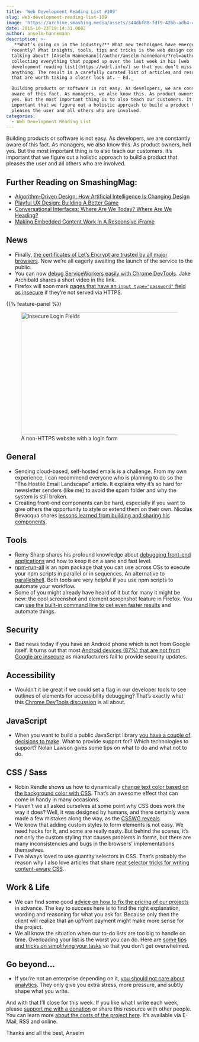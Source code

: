 ```yaml
---
title: 'Web Development Reading List #109'
slug: web-development-reading-list-109
image: 'https://archive.smashing.media/assets/344dbf88-fdf9-42bb-adb4-46f01eedd629/452c6f5b-9138-4b91-be78-bb222a134bf1/http-login.png'
date: 2015-10-23T19:14:31.000Z
author: anselm-hannemann
description: >-
  _**What’s going on in the industry?** What new techniques have emerged
  recently? What insights, tools, tips and tricks is the web design community
  talking about? [Anselm Hannemann](/author/anselm-hannemann/?rel=author) is
  collecting everything that popped up over the last week in his [web
  development reading list](https://wdrl.info/) so that you don’t miss out on
  anything. The result is a carefully curated list of articles and resources
  that are worth taking a closer look at. — Ed._

  Building products or software is not easy. As developers, we are constantly
  aware of this fact. As managers, we also know this. As product owners, hell
  yes. But the most important thing is to also teach our customers. It’s
  important that we figure out a holistic approach to build a product that
  pleases the user and all others who are involved.
categories:
  - Web Development Reading List
---
```

Building products or software is not easy. As developers, we are constantly aware of this fact. As managers, we also know this. As product owners, hell yes. But the most important thing is to also teach our customers. It’s important that we figure out a holistic approach to build a product that pleases the user and all others who are involved.</p>

## <span class="rh">Further Reading</span> on SmashingMag:

*   [Algorithm-Driven Design: How Artificial Intelligence Is Changing Design](https://www.smashingmagazine.com/2017/01/algorithm-driven-design-how-artificial-intelligence-changing-design/)
*   [Playful UX Design: Building A Better Game](https://www.smashingmagazine.com/2012/07/playful-ux-design-building-better-game/)
*   [<span class="headline">Conversational Interfaces: Where Are We Today? Where Are We Heading?</span>](https://www.smashingmagazine.com/2016/07/conversational-interfaces-where-are-we-today-where-are-we-heading/)
*   [Making Embedded Content Work In A Responsive iFrame](https://www.smashingmagazine.com/2014/02/making-embedded-content-work-in-responsive-design/)

## News

*   Finally, [the certificates of Let’s Encrypt are trusted by all major browsers](https://letsencrypt.org/2015/10/19/lets-encrypt-is-trusted.html). Now we’re all eagerly awaiting the launch of the service to the public.
*   You can now [debug ServiceWorkers easily with Chrome DevTools](https://twitter.com/jaffathecake/status/656034298148048896). Jake Archibald shares a short video in the link.
*   Firefox will soon mark [pages that have an `input type="password"` field as insecure](https://ma.ttias.be/firefox-nightly-starts-marking-login-forms-in-http-as-insecure/) if they’re not served via HTTPS.

{{% feature-panel %}}

<figure class="fwi"><a href="https://twitter.com/rlbarnes/status/656554266744586240"><img loading="lazy" decoding="async" src="https://archive.smashing.media/assets/344dbf88-fdf9-42bb-adb4-46f01eedd629/452c6f5b-9138-4b91-be78-bb222a134bf1/http-login.png" alt="Insecure Login Fields" width="500" height="332" /></a><figcaption>A non-HTTPS website with a login form</figcaption></figure>

## General

*   Sending cloud-based, self-hosted emails is a challenge. From my own experience, I can recommend everyone who is planning to do so the “The Hostile Email Landscape” article. It explains why it’s so hard for newsletter senders (like me) to avoid the spam folder and why the system is still broken.
*   Creating front-end components can be hard, especially if you want to give others the opportunity to style or extend them on their own. Nicolas Bevacqua shares [lessons learned from building and sharing his components](https://ponyfoo.com/articles/designing-front-end-components).</p>

## Tools

*   Remy Sharp shares his profound knowledge about [debugging front-end applications](https://remysharp.com/2015/10/14/the-art-of-debugging) and how to keep it on a sane and fast level.
*   [npm-run-all](https://www.npmjs.com/package/npm-run-all) is an npm package that you can use across OSs to execute your npm scripts in parallel or in sequences. An alternative to [parallelshell](https://www.npmjs.com/package/parallelshell). Both tools are very helpful if you use npm scripts to automate your workflow.
*   Some of you might already have heard of it but for many it might be new: the cool screenshot and element screenshot feature in Firefox. You can [use the built-in command line to get even faster results](https://meyerweb.com/eric/thoughts/2015/10/22/firefoxs-screenshot-command/) and automate things.</p>

## Security

*   Bad news today if you have an Android phone which is not from Google itself. It turns out that most [Android devices (87%) that are not from Google are insecure](https://androidvulnerabilities.org/press/2015-10-08) as manufacturers fail to provide security updates.</p>

## Accessibility

*   Wouldn’t it be great if we could set a flag in our developer tools to see outlines of elements for accessibility debugging? That’s exactly what this [Chrome DevTools discussion](https://code.google.com/p/chromium/issues/detail?id=468044) is all about.</p>

## JavaScript

*   When you want to build a public JavaScript library [you have a couple of decisions to make](https://nolanlawson.com/2015/10/19/the-struggles-of-publishing-a-javascript-library/). What to provide support for? Which technologies to support? Nolan Lawson gives some tips on what to do and what not to do.</p>

## CSS / Sass

*   Robin Rendle shows us how to dynamically [change text color based on the background color with CSS](https://css-tricks.com/reverse-text-color-mix-blend-mode/). That’s an awesome effect that can come in handy in many occasions.
*   Haven’t we all asked ourselves at some point why CSS does work the way it does? Well, it was designed by humans, and there certainly were made a few mistakes along the way, as the [CSSWG reveals](https://wiki.csswg.org/ideas/mistakes).
*   We know that adding custom styles to form elements is not easy. We need hacks for it, and some are really nasty. But behind the scenes, it’s not only the custom styling that causes problems in forms, but there are many inconsistencies and bugs in the browsers’ implementations themselves.
*   I’ve always loved to use quantity selectors in CSS. That’s probably the reason why I also love articles that share [neat selector tricks for writing content-aware CSS](https://www.tomango.co.uk/thinks/using-quantity-queries-to-write-content-aware-css/).</p>

## Work & Life

*   We can find some good [advice on how to fix the pricing of our projects](https://expensiveproblem.com/100-percent-up-front) in advance. The key to success here is to find the right explanation, wording and reasoning for what you ask for. Because only then the client will realize that an upfront payment might make more sense for the project.
*   We all know the situation when our to-do lists are too big to handle on time. Overloading your list is the worst you can do. Here are [some tips and tricks on simplifying your tasks](https://zenhabits.stfi.re/overloaded/?sf=azaywb) so that you don’t get overwhelmed.</p>

## Go beyond…

*   If you’re not an enterprise depending on it, [you should not care about analytics](https://brooksreview.net/2015/10/death-to-analytics/). They only give you extra stress, more pressure, and subtly shape what you write.

And with that I’ll close for this week. If you like what I write each week, please <a href="https://wdrl.info/donate">support me with a donation</a> or share this resource with other people. You can learn more <a href="https://wdrl.info/costs/">about the costs of the project here</a>. It’s available via E-Mail, RSS and online.

Thanks and all the best,
Anselm

&nbsp;

